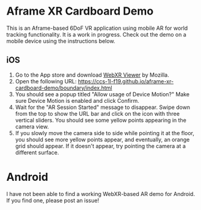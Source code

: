 # Aframe XR Cardboard Demo
This is an Aframe-based 6DoF VR application using mobile AR for world tracking functionality. It is a work in progress. Check out the demo on a mobile device using the instructions below. 

## iOS
1. Go to the App store and download [WebXR Viewer](https://apps.apple.com/us/app/webxr-viewer/id1295998056) by Mozilla.
2. Open the following URL: https://ccs-1l-f19.github.io/aframe-xr-cardboard-demo/boundary/index.html
3. You should see a popup titled "Allow usage of Device Motion?" Make sure Device Motion is enabled and click Confirm.
4. Wait for the "AR Session Started" message to disappear. Swipe down from the top to show the URL bar and click on the icon with three vertical sliders. You should see some yellow points appearing in the camera view.
5. If you slowly move the camera side to side while pointing it at the floor, you should see more yellow points appear, and eventually, an orange grid should appear. If it doesn't appear, try pointing the camera at a different surface. 

# Android

I have not been able to find a working WebXR-based AR demo for Android. If you find one, please post an issue!
